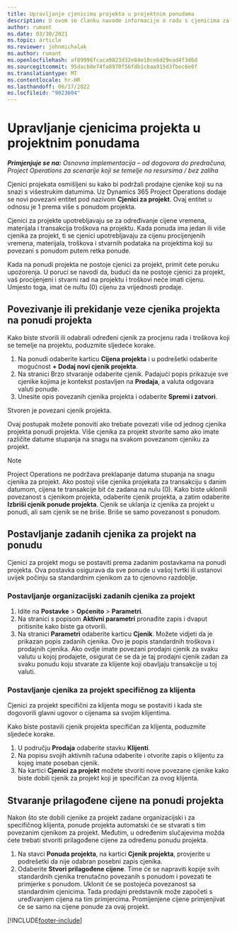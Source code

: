 ```yaml
---
title: Upravljanje cjenicima projekta u projektnim ponudama
description: U ovom se članku navode informacije o radu s cjenicima za projekt u ponudama.
author: rumant
ms.date: 03/30/2021
ms.topic: article
ms.reviewer: johnmichalak
ms.author: rumant
ms.openlocfilehash: af89996fcaca9823d32e84e10ce6d29ead4f3d6d
ms.sourcegitcommit: 95dacb0e74fa8970f56fdb1cbaa915d3fbec6e0f
ms.translationtype: MT
ms.contentlocale: hr-HR
ms.lasthandoff: 06/17/2022
ms.locfileid: "9023604"
---
```

# <a name="manage-project-price-lists-on-project-quotes"></a>Upravljanje cjenicima projekta u projektnim ponudama 

_**Primjenjuje se na:** Osnovna implementacija – od dogovora do predračuna, Project Operations za scenarije koji se temelje na resursima / bez zaliha_

Cjenici projekata osmišljeni su kako bi podržali prodajne cjenike koji su na snazi s višestrukim datumima. Uz Dynamics 365 Project Operations dodaje se novi povezani entitet pod nazivom **Cjenici za projekt**. Ovaj entitet u odnosu je 1 prema više s ponudom projekta.

Cjenici za projekte upotrebljavaju se za određivanje cijene vremena, materijala i transakcija troškova na projektu. Kada ponuda ima jedan ili više cjenika za projekt, ti se cjenici upotrebljavaju za cijenu procijenjenih vremena, materijala, troškova i stvarnih podataka na projektima koji su povezani s ponudom putem retka ponude.

Kada na ponudi projekta ne postoje cjenici za projekt, primit ćete poruku upozorenja. U poruci se navodi da, budući da ne postoje cjenici za projekt, vaš procijenjeni i stvarni rad na projektu i troškovi neće imati cijenu. Umjesto toga, imat će nultu (0) cijenu za vrijednosti prodaje.

## <a name="associate-or-disassociate-a-project-price-list-on-a-project-quote"></a>Povezivanje ili prekidanje veze cjenika projekta na ponudi projekta

Kako biste stvorili ili odabrali određeni cjenik za procjenu rada i troškova koji se temelje na projektu, poduzmite sljedeće korake.

1. Na ponudi odaberite karticu **Cijena projekta** i u podrešetki odaberite mogućnost **+ Dodaj novi cjenik projekta**.
2. Na stranici Brzo stvaranje odaberite cjenik. Padajući popis prikazuje sve cjenike kojima je kontekst postavljen na **Prodaja**, a valuta odgovara valuti ponude.
4. Unesite opis povezanih cjenika projekta i odaberite **Spremi i zatvori**.

Stvoren je povezani cjenik projekta.

Ovaj postupak možete ponoviti ako trebate povezati više od jednog cjenika projekta ponudi projekta. Više cjenika za projekt stvorite samo ako imate različite datume stupanja na snagu na svakom povezanom cjeniku za projekt.

> [!NOTE]
> Project Operations ne podržava preklapanje datuma stupanja na snagu cjenika za projekt. Ako postoji više cjenika projekata za transakciju s danim datumom, cijena te transakcije bit će zadana na nulu (0).
Kako biste uklonili povezanost s cjenikom projekta, odaberite cjenik projekta, a zatim odaberite **Izbriši cjenik ponude projekta**. Cjenik se uklanja iz cjenika za projekt u ponudi, ali sam cjenik se ne briše. Briše se samo povezanost s ponudom.

## <a name="set-up-default-project-price-lists-on-a-quote"></a>Postavljanje zadanih cjenika za projekt na ponudu

Cjenici za projekt mogu se postaviti prema zadanim postavkama na ponudi projekta. Ova postavka osigurava da sve ponude u vašoj tvrtki ili ustanovi uvijek počinju sa standardnim cjenikom za to cjenovno razdoblje.

### <a name="set-up-organizational-default-for-project-price-lists"></a>Postavljanje organizacijski zadanih cjenika za projekt

1. Idite na **Postavke** > **Općenito** > **Parametri**.
2. Na stranici s popisom **Aktivni parametri** pronađite zapis i dvaput pritisnite kako biste ga otvorili. 
3. Na stranici **Parametri** odaberite karticu **Cjenik**. Možete vidjeti da je prikazan popis zadanih cjenika. Ovo je popis standardnih troškova i prodajnih cjenika. Ako ovdje imate povezani prodajni cjenik za svaku valutu u kojoj prodajete, osigurat će se da je taj prodajni cjenik zadan za svaku ponudu koju stvarate za klijente koji obavljaju transakcije u toj valuti.

### <a name="set-up-customer-specific-project-price-lists"></a>Postavljanje cjenika za projekt specifičnog za klijenta

Cjenici za projekt specifični za klijenta mogu se postaviti i kada ste dogovorili glavni ugovor o cijenama sa svojim klijentima.

Kako biste postavili cjenik projekta specifičan za klijenta, poduzmite sljedeće korake.

1. U području **Prodaja** odaberite stavku **Klijenti**.
2. Na popisu svojih aktivnih računa odaberite i otvorite zapis o klijentu za kojeg imate poseban cjenik.
3. Na kartici **Cjenici za projekt** možete stvoriti nove povezane cjenike kako biste dobili cjenik za projekt koji je specifičan za ovog klijenta.

## <a name="create-custom-pricing-on-a-project-quote"></a>Stvaranje prilagođene cijene na ponudi projekta

Nakon što ste dobili cjenike za projekt zadane organizacijski i za specifičnog klijenta, ponude projekta automatski će se stvarati s tim povezanim cjenikom za projekt. Međutim, u određenim slučajevima možda ćete trebati stvoriti prilagođene cijene za određenu ponudu projekta. 

1. Na stavci **Ponuda projekta**, na kartici **Cjenik projekta**, provjerite u podrešetki da nije odabran posebni zapis cjenika.
2. Odaberite **Stvori prilagođene cijene**. Time će se napraviti kopije svih standardnih cjenika trenutačno povezanih s ponudom i povezati te primjerke s ponudom. Uklonit će se postojeća povezanost sa standardnim cjenicima. Tada prodajni predstavnik može započeti s uređivanjem cijena na tim primjercima. Promijenjene cijene primjenjivat će se samo na cijene ponude za ovaj projekt.


[!INCLUDE[footer-include](../../includes/footer-banner.md)]
